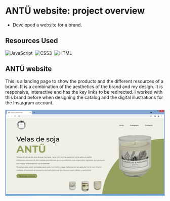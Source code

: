 # ANTÜ website: project overview
* Developed a website for a brand.

## Resources Used
![JavaScript](https://img.shields.io/badge/Javascript-f7df1e?style=for-the-badge&logo=javascript&logoColor=black)&nbsp;
![CSS3](https://img.shields.io/badge/CSS3-00599C?style=for-the-badge&logo=CSS3&logoColor=white)&nbsp; 
![HTML](https://img.shields.io/badge/HTML5-E34F26?style=for-the-badge&logo=html5&logoColor=white)&nbsp;


## ANTÜ website
This is a landing page to show the products and the different resources of a brand. It is a combination of the aesthetics of the brand and my design. It is responsive, interactive and has the key links to be redirected. I worked with this brand before when designing the catalog and the digital illustrations for the Instagram account.

![ANTU-landingpage](images/antu-landingpage.jpg)
